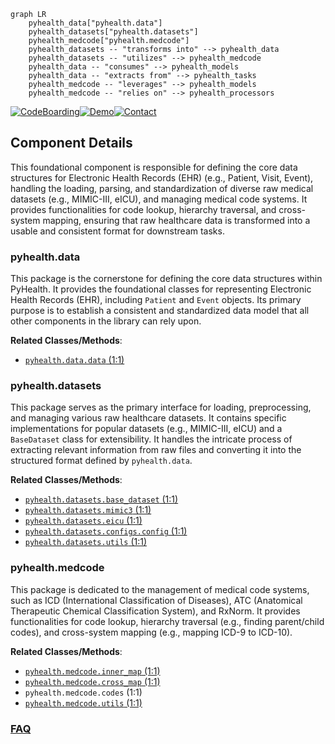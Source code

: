 ```mermaid
graph LR
    pyhealth_data["pyhealth.data"]
    pyhealth_datasets["pyhealth.datasets"]
    pyhealth_medcode["pyhealth.medcode"]
    pyhealth_datasets -- "transforms into" --> pyhealth_data
    pyhealth_datasets -- "utilizes" --> pyhealth_medcode
    pyhealth_data -- "consumes" --> pyhealth_models
    pyhealth_data -- "extracts from" --> pyhealth_tasks
    pyhealth_medcode -- "leverages" --> pyhealth_models
    pyhealth_medcode -- "relies on" --> pyhealth_processors
```
[![CodeBoarding](https://img.shields.io/badge/Generated%20by-CodeBoarding-9cf?style=flat-square)](https://github.com/CodeBoarding/CodeBoarding)[![Demo](https://img.shields.io/badge/Try%20our-Demo-blue?style=flat-square)](https://www.codeboarding.org/demo)[![Contact](https://img.shields.io/badge/Contact%20us%20-%20contact@codeboarding.org-lightgrey?style=flat-square)](mailto:contact@codeboarding.org)

## Component Details

This foundational component is responsible for defining the core data structures for Electronic Health Records (EHR) (e.g., Patient, Visit, Event), handling the loading, parsing, and standardization of diverse raw medical datasets (e.g., MIMIC-III, eICU), and managing medical code systems. It provides functionalities for code lookup, hierarchy traversal, and cross-system mapping, ensuring that raw healthcare data is transformed into a usable and consistent format for downstream tasks.

### pyhealth.data
This package is the cornerstone for defining the core data structures within PyHealth. It provides the foundational classes for representing Electronic Health Records (EHR), including `Patient` and `Event` objects. Its primary purpose is to establish a consistent and standardized data model that all other components in the library can rely upon.


**Related Classes/Methods**:

- <a href="https://github.com/sunlabuiuc/PyHealth/blob/master/pyhealth/data/data.py#L1-L1" target="_blank" rel="noopener noreferrer">`pyhealth.data.data` (1:1)</a>


### pyhealth.datasets
This package serves as the primary interface for loading, preprocessing, and managing various raw healthcare datasets. It contains specific implementations for popular datasets (e.g., MIMIC-III, eICU) and a `BaseDataset` class for extensibility. It handles the intricate process of extracting relevant information from raw files and converting it into the structured format defined by `pyhealth.data`.


**Related Classes/Methods**:

- <a href="https://github.com/sunlabuiuc/PyHealth/blob/master/pyhealth/datasets/base_dataset.py#L1-L1" target="_blank" rel="noopener noreferrer">`pyhealth.datasets.base_dataset` (1:1)</a>
- <a href="https://github.com/sunlabuiuc/PyHealth/blob/master/pyhealth/datasets/mimic3.py#L1-L1" target="_blank" rel="noopener noreferrer">`pyhealth.datasets.mimic3` (1:1)</a>
- <a href="https://github.com/sunlabuiuc/PyHealth/blob/master/pyhealth/datasets/eicu.py#L1-L1" target="_blank" rel="noopener noreferrer">`pyhealth.datasets.eicu` (1:1)</a>
- <a href="https://github.com/sunlabuiuc/PyHealth/blob/master/pyhealth/datasets/configs/config.py#L1-L1" target="_blank" rel="noopener noreferrer">`pyhealth.datasets.configs.config` (1:1)</a>
- <a href="https://github.com/sunlabuiuc/PyHealth/blob/master/pyhealth/datasets/utils.py#L1-L1" target="_blank" rel="noopener noreferrer">`pyhealth.datasets.utils` (1:1)</a>


### pyhealth.medcode
This package is dedicated to the management of medical code systems, such as ICD (International Classification of Diseases), ATC (Anatomical Therapeutic Chemical Classification System), and RxNorm. It provides functionalities for code lookup, hierarchy traversal (e.g., finding parent/child codes), and cross-system mapping (e.g., mapping ICD-9 to ICD-10).


**Related Classes/Methods**:

- <a href="https://github.com/sunlabuiuc/PyHealth/blob/master/pyhealth/medcode/inner_map.py#L1-L1" target="_blank" rel="noopener noreferrer">`pyhealth.medcode.inner_map` (1:1)</a>
- <a href="https://github.com/sunlabuiuc/PyHealth/blob/master/pyhealth/medcode/cross_map.py#L1-L1" target="_blank" rel="noopener noreferrer">`pyhealth.medcode.cross_map` (1:1)</a>
- `pyhealth.medcode.codes` (1:1)
- <a href="https://github.com/sunlabuiuc/PyHealth/blob/master/pyhealth/medcode/utils.py#L1-L1" target="_blank" rel="noopener noreferrer">`pyhealth.medcode.utils` (1:1)</a>




### [FAQ](https://github.com/CodeBoarding/GeneratedOnBoardings/tree/main?tab=readme-ov-file#faq)
